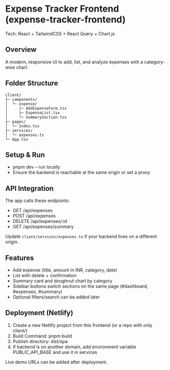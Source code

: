 # Expense Tracker Frontend (expense-tracker-frontend)

Tech: React + TailwindCSS + React Query + Chart.js

## Overview
A modern, responsive UI to add, list, and analyze expenses with a category-wise chart.

## Folder Structure
```
client/
├─ components/
│  └─ expense/
│     ├─ AddExpenseForm.tsx
│     ├─ ExpenseList.tsx
│     └─ SummarySection.tsx
├─ pages/
│  └─ Index.tsx
├─ services/
│  └─ expenses.ts
└─ App.tsx
```

## Setup & Run
- pnpm dev – run locally
- Ensure the backend is reachable at the same origin or set a proxy

## API Integration
The app calls these endpoints:
- GET /api/expenses
- POST /api/expenses
- DELETE /api/expenses/:id
- GET /api/expenses/summary

Update `client/services/expenses.ts` if your backend lives on a different origin.

## Features
- Add expense (title, amount in INR, category, date)
- List with delete + confirmation
- Summary card and doughnut chart by category
- Sidebar buttons switch sections on the same page (#dashboard, #expenses, #summary)
- Optional filters/search can be added later

## Deployment (Netlify)
1) Create a new Netlify project from this frontend (or a repo with only client/)
2) Build Command: pnpm build
3) Publish directory: dist/spa
4) If backend is on another domain, add environment variable PUBLIC_API_BASE and use it in services

Live demo URLs can be added after deployment.
